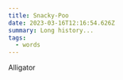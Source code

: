 ```yaml
---
title: Snacky-Poo
date: 2023-03-16T12:16:54.626Z
summary: Long history...
tags:
  - words
---
```


Alligator
